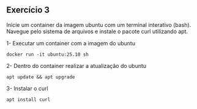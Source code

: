 ## Exercício 3

Inicie um container da imagem ubuntu com um terminal interativo (bash). Navegue pelo sistema de arquivos e instale o pacote curl utilizando apt.

1- Executar um container com a imagem do ubuntu

```
docker run -it ubuntu:25.10 sh
```

2- Dentro do container realizar a atualização do ubuntu

```
apt update && apt upgrade
```

3- Instalar o curl

```
apt install curl
```